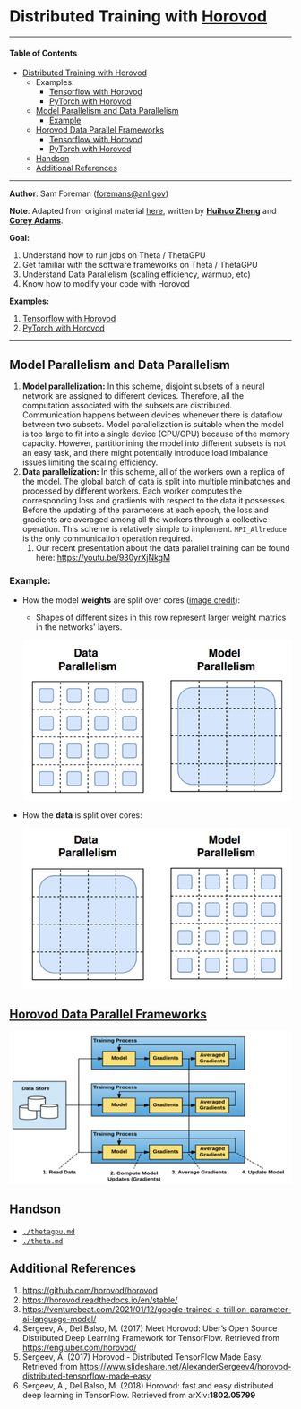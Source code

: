 # Distributed Training with [Horovod][1]

---

#### Table of Contents

- [Distributed Training with Horovod](#distributed-training-with-horovod1)
  - Examples:
    - [Tensorflow with Horovod](./tensorflow/README.md)
    - [PyTorch with Horovod](./torch/README.md)
  - [Model Parallelism and Data Parallelism](#model-parallelism-and-data-parallelism)
    + [Example](#example)
  - [Horovod Data Parallel Frameworks](#horovod-data-parallel-frameworks3)
    + [Tensorflow with Horovod](#tensorflow-with-horovod)
    * [PyTorch with Horovod](#pytorch-with-horovod)
  - [Handson](#handson)
  - [Additional References](#additional-references)

---

**Author**: Sam Foreman ([foremans@anl.gov](mailto:foremans@anl.gov))

**Note**:  Adapted from original material [here](https://github.com/argonne-lcf/sdl_ai_workshop/blob/master/01_distributedDeepLearning/Horovod/README.md), written by __[Huihuo Zheng](mailto:huihuo.zheng@anl.gov)__ and __[Corey Adams](mailto:corey.adams@anl.gov)__.

**Goal:**

1. Understand how to run jobs on Theta / ThetaGPU
2. Get familiar with the software frameworks on Theta / ThetaGPU
3. Understand Data Parallelism (scaling efficiency, warmup, etc)
4. Know how to modify your code with Horovod

**Examples:**

1. [Tensorflow with Horovod](./tensorflow/README.md)
2. [PyTorch with Horovod](./torch/README.md)

---

## Model Parallelism and Data Parallelism

1. **Model parallelization:** In this scheme, disjoint subsets of a neural network are assigned to different devices. Therefore, all the computation associated with the subsets are distributed. Communication happens between devices whenever there is dataflow between two subsets. Model parallelization is suitable when the model is too large to fit into a single device (CPU/GPU) because of the memory capacity. However, partitionining the model into different subsets is not an easy task, and there might potentially introduce load imbalance issues limiting the scaling efficiency.
2. **Data parallelization:** In this scheme, all of the workers own a replica of the model. The global batch of data is split into multiple minibatches and processed by different workers. Each worker computes the corresponding loss and gradients with respect to the data it possesses. Before the updating of the parameters at each epoch, the loss and gradients are averaged among all the workers through a collective operation. This scheme is relatively simple to implement. `MPI_Allreduce` is the only communication operation required.
   1. Our recent presentation about the data parallel training can be found here: https://youtu.be/930yrXjNkgM

### Example:

- How the model **weights** are split over cores ([image credit][2]):

  - Shapes of different sizes in this row represent larger weight matrics in the networks' layers.

  ![weights](../assets/weights.png)

- How the **data** is split over cores:

  ![data](../assets/data.png)

<!---![distributed](../assets/distributed.png)--->

## [Horovod Data Parallel Frameworks][3]

![Horovod](../assets/horovod.png)

[1]: https://github.com/horovod/horovod
[2]: https://venturebeat.com/2021/01/12/google-trained-a-trillion-parameter-ai-language-model/
[3]: https://horovod.readthedocs.io/en/stable/

## Handson

- [`./thetagpu.md`](./thetagpu.md)
- [`./theta.md`](./theta.md)

## Additional References

1. https://github.com/horovod/horovod
2. https://horovod.readthedocs.io/en/stable/
3. https://venturebeat.com/2021/01/12/google-trained-a-trillion-parameter-ai-language-model/
4. Sergeev, A., Del Balso, M. (2017) Meet Horovod: Uber’s Open Source Distributed Deep Learning Framework for TensorFlow. Retrieved from https://eng.uber.com/horovod/
5. Sergeev, A. (2017) Horovod - Distributed TensorFlow Made Easy. Retrieved from https://www.slideshare.net/AlexanderSergeev4/horovod-distributed-tensorflow-made-easy
6. Sergeev, A., Del Balso, M. (2018) Horovod: fast and easy distributed deep learning in TensorFlow. Retrieved from arXiv:**1802.05799**